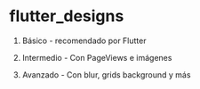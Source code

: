 # flutter_designs

1. Básico - recomendado por Flutter

2. Intermedio - Con PageViews e imágenes

3. Avanzado - Con blur, grids background y más



